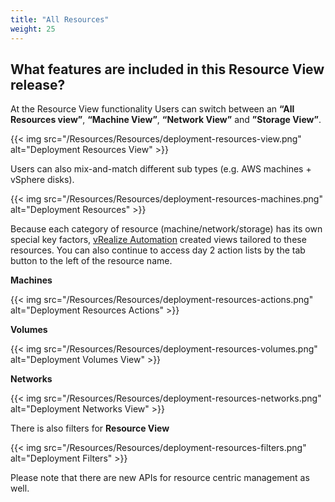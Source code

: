 ```yaml
---
title: "All Resources"
weight: 25
---
```


## What features are included in this Resource View release?

At the Resource View functionality Users can switch between an <strong>“All Resources view”</strong>, <strong>“Machine View”</strong>, <strong>“Network View”</strong> and <strong>”Storage View”</strong>. 

{{< img src="/Resources/Resources/deployment-resources-view.png" alt="Deployment Resources View" >}}

Users can also mix-and-match different sub types (e.g. AWS machines + vSphere disks).

{{< img src="/Resources/Resources/deployment-resources-machines.png" alt="Deployment Resources" >}}

Because each category of resource (machine/network/storage) has its own special key factors, [vRealize Automation](https://www.vmware.com/products/vrealize-automation.html) created views tailored to these resources. You can also continue to access day 2 action lists by the tab button to the left of the resource name.

<strong>Machines</strong>

{{< img src="/Resources/Resources/deployment-resources-actions.png" alt="Deployment Resources Actions" >}}

<strong>Volumes</strong>

{{< img src="/Resources/Resources/deployment-resources-volumes.png" alt="Deployment Volumes View" >}}

<strong>Networks</strong>

{{< img src="/Resources/Resources/deployment-resources-networks.png" alt="Deployment Networks View" >}}

There is also filters for <strong>Resource View</strong>

{{< img src="/Resources/Resources/deployment-resources-filters.png" alt="Deployment Filters" >}}

Please note that there are new APIs for resource centric management as well.
